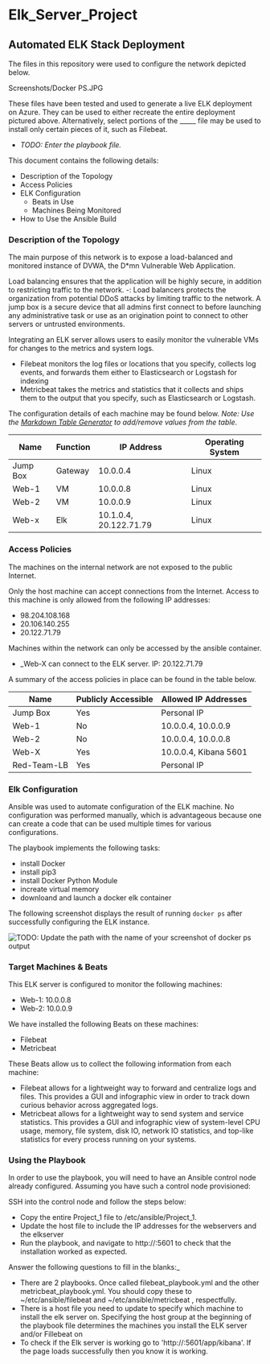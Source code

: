# Elk_Server_Project
## Automated ELK Stack Deployment

The files in this repository were used to configure the network depicted below.

Screenshots/Docker PS.JPG

These files have been tested and used to generate a live ELK deployment on Azure. They can be used to either recreate the entire deployment pictured above. Alternatively, select portions of the _____ file may be used to install only certain pieces of it, such as Filebeat.

  - _TODO: Enter the playbook file._

This document contains the following details:
- Description of the Topology
- Access Policies
- ELK Configuration
  - Beats in Use
  - Machines Being Monitored
- How to Use the Ansible Build


### Description of the Topology

The main purpose of this network is to expose a load-balanced and monitored instance of DVWA, the D*mn Vulnerable Web Application.

Load balancing ensures that the application will be highly secure, in addition to restricting traffic to the network.
-: Load balancers protects the organization from potential DDoS attacks by limiting traffic to the network. A jump box is a secure device that all admins first connect to before launching any administrative task or use as an origination point to connect to other servers or untrusted environments.

Integrating an ELK server allows users to easily monitor the vulnerable VMs for changes to the metrics and system logs.
- Filebeat monitors the log files or locations that you specify, collects log events, and forwards them either to Elasticsearch or Logstash for indexing
- Metricbeat takes the metrics and statistics that it collects and ships them to the output that you specify, such as Elasticsearch or Logstash.

The configuration details of each machine may be found below.
_Note: Use the [Markdown Table Generator](http://www.tablesgenerator.com/markdown_tables) to add/remove values from the table_.

| Name     | Function | IP Address               | Operating System |
|----------|----------|--------------------------|------------------|
| Jump Box | Gateway  | 10.0.0.4                 | Linux            |
| Web-1    |    VM    | 10.0.0.8                 | Linux            |
| Web-2    |    VM    | 10.0.0.9                 | Linux            |
| Web-x    |    Elk   | 10.1.0.4, 20.122.71.79   | Linux            |

### Access Policies

The machines on the internal network are not exposed to the public Internet. 

Only the host machine can accept connections from the Internet. Access to this machine is only allowed from the following IP addresses:
- 98.204.108.168
- 20.106.140.255
- 20.122.71.79
	
Machines within the network can only be accessed by the ansible container.
- _Web-X can connect to the ELK server. IP: 20.122.71.79

A summary of the access policies in place can be found in the table below.

|    Name     |    Publicly Accessible    | Allowed IP Addresses  |
|-------------|-------------------------- |-----------------------|
| Jump Box    |      Yes                  | Personal IP           |
| Web-1       |      No                   | 10.0.0.4, 10.0.0.9    |
| Web-2       |      No                   | 10.0.0.4, 10.0.0.8    |
| Web-X       |      Yes                  | 10.0.0.4, Kibana 5601 |
| Red-Team-LB |      Yes                  | Personal IP           |



### Elk Configuration

Ansible was used to automate configuration of the ELK machine. No configuration was performed manually, which is advantageous because one can create a code that can be used multiple times for various configurations. 


The playbook implements the following tasks:
- install Docker
- install pip3
- install Docker Python Module
- increate virtual memory
- downloand and launch a docker elk container

The following screenshot displays the result of running `docker ps` after successfully configuring the ELK instance.

![TODO: Update the path with the name of your screenshot of docker ps output](Screenshots/Docker_PS.jpg)

### Target Machines & Beats
This ELK server is configured to monitor the following machines:
- Web-1: 10.0.0.8
- Web-2: 10.0.0.9

We have installed the following Beats on these machines:
- Filebeat
- Metricbeat

These Beats allow us to collect the following information from each machine:
- Filebeat allows for a lightweight way to forward and centralize logs and files. This provides a GUI and infographic view in order to track down curious behavior across aggregated logs.
- Metricbeat allows for a lightweight way to send system and service statistics. This provides a GUI and infographic view of system-level CPU usage, memory, file system, disk IO, network IO statistics, and top-like statistics for every process running on your systems.

### Using the Playbook
In order to use the playbook, you will need to have an Ansible control node already configured. Assuming you have such a control node provisioned: 

SSH into the control node and follow the steps below:
- Copy the entire Project_1 file to /etc/ansible/Project_1.
- Update the host file to include the IP addresses for the webservers and the elkserver
- Run the playbook, and navigate to http://<Elk-Server-Public-IP>:5601 to check that the installation worked as expected.

Answer the following questions to fill in the blanks:_
- There are 2 playbooks. Once called filebeat_playbook.yml and the other metricbeat_playbook.yml. You should copy these to ~/etc/ansible/filebeat and ~/etc/ansible/metricbeat , respectfully.
- There is a host file you need to update to specify which machine to install the elk server on.  Specifying the host group at the beginning of the playbook file determines the machines you install the ELK server and/or Fillebeat on
- To check if the Elk server is working go to 'http://<Web-x Public IP Address>:5601/app/kibana'. If the page loads successfully then you know it is working. 

